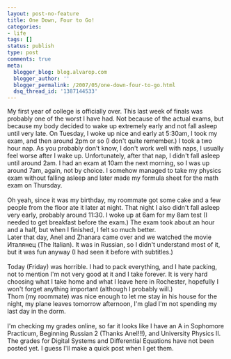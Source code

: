 ```yaml
---
layout: post-no-feature
title: One Down, Four to Go!
categories:
- life
tags: []
status: publish
type: post
comments: true
meta:
  blogger_blog: blog.alvarop.com
  blogger_author: ''
  blogger_permalink: /2007/05/one-down-four-to-go.html
  dsq_thread_id: '1387144533'
---
```

My first year of college is officially over. This last week of finals was probably one of the worst I have had. Not because of the actual exams, but because my body decided to wake up extremely early and not fall asleep until very late. On Tuesday, I woke up nice and early at 5:30am, I took my exam, and then around 2pm or so (I don't quite remember.) I took a two hour nap. As you probably don't know, I don't work well with naps, I usually feel worse after I wake up. Unfortunately, after that nap, I didn't fall asleep until around 2am. I had an exam at 10am the next morning, so I was up around 7am, again, not by choice. I somehow managed to take my physics exam without falling asleep and later made my formula sheet for the math exam on Thursday.<br /><br />Oh yeah, since it was my birthday, my roommate got some cake and a few people from the floor ate it later at night. That night I also didn't fall asleep very early, probably around 11:30. I woke up at 6am for my 8am test (I needed to get breakfast before the exam.) The exam took about an hour and a half, but when I finished, I felt so much better.<br />Later that day, Anel and Zhanara came over and we watched the movie Италянец (The Italian). It was in Russian, so I didn't understand most of it, but it was fun anyway (I had seen it before with subtitles.)<br /><br />Today (Friday) was horrible. I had to pack everything, and I hate packing, not to mention I'm not very good at it and I take forever. It is very hard choosing what I take home and what I leave here in Rochester, hopefully I won't forget anything important (although I probably will.)<br />Thom (my roommate) was nice enough to let me stay in his house for the night, my plane leaves tomorrow afternoon, I'm glad I'm not spending my last day in the dorm.<br /><br />I'm checking my grades online, so far it looks like I have an A in Sophomore Practicum, Beginning Russian 2 (Thanks Anel!!!), and University Physics II. The grades for Digital Systems and Differential Equations have not been posted yet. I guess I'll make a quick post when I get them.
